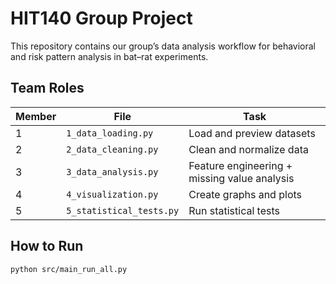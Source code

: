 # HIT140 Group Project

This repository contains our group’s data analysis workflow for behavioral and risk pattern analysis in bat–rat experiments.

## Team Roles
| Member | File | Task |
|--------|------|------|
| 1 | `1_data_loading.py` | Load and preview datasets |
| 2 | `2_data_cleaning.py` | Clean and normalize data |
| 3 | `3_data_analysis.py` | Feature engineering + missing value analysis |
| 4 | `4_visualization.py` | Create graphs and plots |
| 5 | `5_statistical_tests.py` | Run statistical tests |

## How to Run
```bash
python src/main_run_all.py
